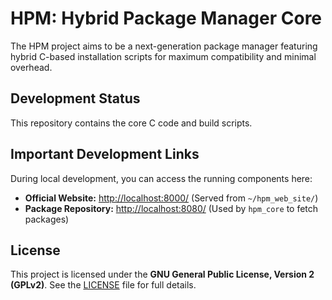 # HPM: Hybrid Package Manager Core

The HPM project aims to be a next-generation package manager featuring hybrid C-based installation scripts for maximum compatibility and minimal overhead.

## Development Status

This repository contains the core C code and build scripts.

## Important Development Links

During local development, you can access the running components here:

* **Official Website:** [http://localhost:8000/](http://localhost:8000/) (Served from `~/hpm_web_site/`)
* **Package Repository:** [http://localhost:8080/](http://localhost:8080/) (Used by `hpm_core` to fetch packages)

## License

This project is licensed under the **GNU General Public License, Version 2 (GPLv2)**. See the [LICENSE](LICENSE) file for full details.
